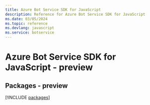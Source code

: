 ```yaml
---
title: Azure Bot Service SDK for JavaScript
description: Reference for Azure Bot Service SDK for JavaScript
ms.date: 03/05/2024
ms.topic: reference
ms.devlang: javascript
ms.service: botservice
---
```

# Azure Bot Service SDK for JavaScript - preview
## Packages - preview
[!INCLUDE [packages](bot-service-index.md)]